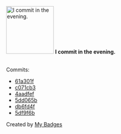 <img src="https://my-badges.github.io/my-badges/evening-commits.png" alt="I commit in the evening." title="I commit in the evening." width="128">
<strong>I commit in the evening.</strong>
<br><br>

Commits:

- <a href="https://github.com/martinmose/crucible-omarchy/commit/61a301f6132fbc4da31fc914020a09f456514135">61a301f</a>
- <a href="https://github.com/martinmose/crucible-omarchy/commit/c071cb349b85befd49cd1811fc44823e3e3ec8b0">c071cb3</a>
- <a href="https://github.com/martinmose/crucible-omarchy/commit/4aadfefac0af8e9528c8afae54ec56ff5f93de78">4aadfef</a>
- <a href="https://github.com/martinmose/agentlink/commit/5dd065bfa6fb2b1ced60601166478fc747abc805">5dd065b</a>
- <a href="https://github.com/martinmose/agentlink/commit/db6fd4f74e15ac9dccfb3575a0ebf8f1f53dd8f8">db6fd4f</a>
- <a href="https://github.com/martinmose/crucible-omarchy/commit/5df9f6bdb1de9c198f073c389199001188760b51">5df9f6b</a>


Created by <a href="https://github.com/my-badges/my-badges">My Badges</a>